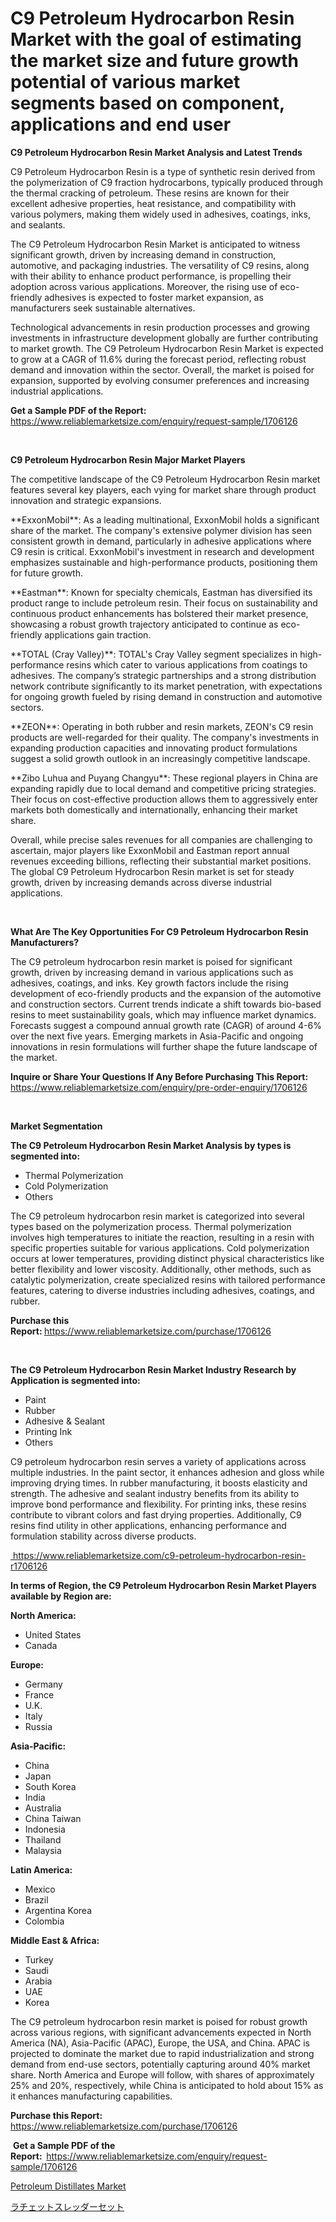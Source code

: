 <p><h1>C9 Petroleum Hydrocarbon Resin Market with the goal of estimating the market size and future growth potential of various market segments based on component, applications and end user</h1></p><p><strong>C9 Petroleum Hydrocarbon Resin Market Analysis and Latest Trends</strong></p>
<p><p>C9 Petroleum Hydrocarbon Resin is a type of synthetic resin derived from the polymerization of C9 fraction hydrocarbons, typically produced through the thermal cracking of petroleum. These resins are known for their excellent adhesive properties, heat resistance, and compatibility with various polymers, making them widely used in adhesives, coatings, inks, and sealants.</p><p>The C9 Petroleum Hydrocarbon Resin Market is anticipated to witness significant growth, driven by increasing demand in construction, automotive, and packaging industries. The versatility of C9 resins, along with their ability to enhance product performance, is propelling their adoption across various applications. Moreover, the rising use of eco-friendly adhesives is expected to foster market expansion, as manufacturers seek sustainable alternatives.</p><p>Technological advancements in resin production processes and growing investments in infrastructure development globally are further contributing to market growth. The C9 Petroleum Hydrocarbon Resin Market is expected to grow at a CAGR of 11.6% during the forecast period, reflecting robust demand and innovation within the sector. Overall, the market is poised for expansion, supported by evolving consumer preferences and increasing industrial applications.</p></p>
<p><strong>Get a Sample PDF of the Report:&nbsp;</strong> <a href="https://www.reliablemarketsize.com/enquiry/request-sample/1706126?utm_campaign=1197&utm_medium=2&utm_source=Github&utm_content=ia&utm_term=10012025&utm_id=c9-petroleum-hydrocarbon-resin">https://www.reliablemarketsize.com/enquiry/request-sample/1706126</a></p>
<p>&nbsp;</p>
<p><strong>C9 Petroleum Hydrocarbon Resin Major Market Players</strong></p>
<p><p>The competitive landscape of the C9 Petroleum Hydrocarbon Resin market features several key players, each vying for market share through product innovation and strategic expansions.</p><p>**ExxonMobil**: As a leading multinational, ExxonMobil holds a significant share of the market. The company's extensive polymer division has seen consistent growth in demand, particularly in adhesive applications where C9 resin is critical. ExxonMobil's investment in research and development emphasizes sustainable and high-performance products, positioning them for future growth.</p><p>**Eastman**: Known for specialty chemicals, Eastman has diversified its product range to include petroleum resin. Their focus on sustainability and continuous product enhancements has bolstered their market presence, showcasing a robust growth trajectory anticipated to continue as eco-friendly applications gain traction.</p><p>**TOTAL (Cray Valley)**: TOTAL's Cray Valley segment specializes in high-performance resins which cater to various applications from coatings to adhesives. The company’s strategic partnerships and a strong distribution network contribute significantly to its market penetration, with expectations for ongoing growth fueled by rising demand in construction and automotive sectors.</p><p>**ZEON**: Operating in both rubber and resin markets, ZEON's C9 resin products are well-regarded for their quality. The company's investments in expanding production capacities and innovating product formulations suggest a solid growth outlook in an increasingly competitive landscape.</p><p>**Zibo Luhua and Puyang Changyu**: These regional players in China are expanding rapidly due to local demand and competitive pricing strategies. Their focus on cost-effective production allows them to aggressively enter markets both domestically and internationally, enhancing their market share.</p><p>Overall, while precise sales revenues for all companies are challenging to ascertain, major players like ExxonMobil and Eastman report annual revenues exceeding billions, reflecting their substantial market positions. The global C9 Petroleum Hydrocarbon Resin market is set for steady growth, driven by increasing demands across diverse industrial applications.</p></p>
<p>&nbsp;</p>
<p><strong>What Are The Key Opportunities For C9 Petroleum Hydrocarbon Resin Manufacturers?</strong></p>
<p><p>The C9 petroleum hydrocarbon resin market is poised for significant growth, driven by increasing demand in various applications such as adhesives, coatings, and inks. Key growth factors include the rising development of eco-friendly products and the expansion of the automotive and construction sectors. Current trends indicate a shift towards bio-based resins to meet sustainability goals, which may influence market dynamics. Forecasts suggest a compound annual growth rate (CAGR) of around 4-6% over the next five years. Emerging markets in Asia-Pacific and ongoing innovations in resin formulations will further shape the future landscape of the market.</p></p>
<p><strong>Inquire or Share Your Questions If Any Before Purchasing This Report:</strong> <a href="https://www.reliablemarketsize.com/enquiry/pre-order-enquiry/1706126?utm_campaign=1197&utm_medium=2&utm_source=Github&utm_content=ia&utm_term=10012025&utm_id=c9-petroleum-hydrocarbon-resin">https://www.reliablemarketsize.com/enquiry/pre-order-enquiry/1706126</a></p>
<p>&nbsp;</p>
<p><strong>Market Segmentation</strong></p>
<p><strong>The C9 Petroleum Hydrocarbon Resin Market Analysis by types is segmented into:</strong></p>
<p><ul><li>Thermal Polymerization</li><li>Cold Polymerization</li><li>Others</li></ul></p>
<p><p>The C9 petroleum hydrocarbon resin market is categorized into several types based on the polymerization process. Thermal polymerization involves high temperatures to initiate the reaction, resulting in a resin with specific properties suitable for various applications. Cold polymerization occurs at lower temperatures, providing distinct physical characteristics like better flexibility and lower viscosity. Additionally, other methods, such as catalytic polymerization, create specialized resins with tailored performance features, catering to diverse industries including adhesives, coatings, and rubber.</p></p>
<p><strong>Purchase this Report:&nbsp;</strong><a href="https://www.reliablemarketsize.com/purchase/1706126?utm_campaign=1197&utm_medium=2&utm_source=Github&utm_content=ia&utm_term=10012025&utm_id=c9-petroleum-hydrocarbon-resin">https://www.reliablemarketsize.com/purchase/1706126</a></p>
<p>&nbsp;</p>
<p><strong>The C9 Petroleum Hydrocarbon Resin Market Industry Research by Application is segmented into:</strong></p>
<p><ul><li>Paint</li><li>Rubber</li><li>Adhesive & Sealant</li><li>Printing Ink</li><li>Others</li></ul></p>
<p><p>C9 petroleum hydrocarbon resin serves a variety of applications across multiple industries. In the paint sector, it enhances adhesion and gloss while improving drying times. In rubber manufacturing, it boosts elasticity and strength. The adhesive and sealant industry benefits from its ability to improve bond performance and flexibility. For printing inks, these resins contribute to vibrant colors and fast drying properties. Additionally, C9 resins find utility in other applications, enhancing performance and formulation stability across diverse products.</p></p>
<p><a href="https://www.reliablemarketsize.com/c9-petroleum-hydrocarbon-resin-r1706126?utm_campaign=1197&utm_medium=2&utm_source=Github&utm_content=ia&utm_term=10012025&utm_id=c9-petroleum-hydrocarbon-resin">&nbsp;https://www.reliablemarketsize.com/c9-petroleum-hydrocarbon-resin-r1706126</a></p>
<p><strong>In terms of Region, the C9 Petroleum Hydrocarbon Resin Market Players available by Region are:</strong></p>
<p>
    <p> <strong> North America: </strong>
        <ul>
            <li>United States</li>
            <li>Canada</li>
        </ul>
        </p> 
    <p> <strong> Europe: </strong>
        <ul>
            <li>Germany</li>
            <li>France</li>
            <li>U.K.</li>
            <li>Italy</li>
            <li>Russia</li>
        </ul>
        </p> 
    <p> <strong> Asia-Pacific: </strong>
        <ul>
            <li>China</li>
            <li>Japan</li>
            <li>South Korea</li>
            <li>India</li>
            <li>Australia</li>
            <li>China Taiwan</li>
            <li>Indonesia</li>
            <li>Thailand</li>
            <li>Malaysia</li>
        </ul>
        </p> 
    <p> <strong> Latin America: </strong>
        <ul>
            <li>Mexico</li>
            <li>Brazil</li>
            <li>Argentina Korea</li>
            <li>Colombia</li>
        </ul>
        </p> 
    <p> <strong> Middle East & Africa: </strong>
        <ul>
            <li>Turkey</li>
            <li>Saudi</li>
            <li>Arabia</li>
            <li>UAE</li>
            <li>Korea</li>
        </ul>
    </p>
    </p>
<p><p>The C9 petroleum hydrocarbon resin market is poised for robust growth across various regions, with significant advancements expected in North America (NA), Asia-Pacific (APAC), Europe, the USA, and China. APAC is projected to dominate the market due to rapid industrialization and strong demand from end-use sectors, potentially capturing around 40% market share. North America and Europe will follow, with shares of approximately 25% and 20%, respectively, while China is anticipated to hold about 15% as it enhances manufacturing capabilities.</p></p>
<p><strong>Purchase this Report: </strong><a href="https://www.reliablemarketsize.com/purchase/1706126?utm_campaign=1197&utm_medium=2&utm_source=Github&utm_content=ia&utm_term=10012025&utm_id=c9-petroleum-hydrocarbon-resin">https://www.reliablemarketsize.com/purchase/1706126</a></p>
<p>&nbsp;<strong>Get a Sample PDF of the Report:&nbsp;&nbsp;</strong><a href="https://www.reliablemarketsize.com/enquiry/request-sample/1706126?utm_campaign=1197&utm_medium=2&utm_source=Github&utm_content=ia&utm_term=10012025&utm_id=c9-petroleum-hydrocarbon-resin">https://www.reliablemarketsize.com/enquiry/request-sample/1706126</a></p>
<p><strong></strong></p>
<p><p><a href="https://github.com/prosalinda88/Market-Research-Report-List-7/blob/main/petroleum-distillates-market.md?utm_campaign=1197&utm_medium=2&utm_source=Github&utm_content=ia&utm_term=10012025&utm_id=c9-petroleum-hydrocarbon-resin">Petroleum Distillates Market</a></p><p><a href="https://github.com/lababdou/Market-Research-Report-List-6/blob/main/379849929797.md?utm_campaign=1197&utm_medium=2&utm_source=Github&utm_content=ia&utm_term=10012025&utm_id=c9-petroleum-hydrocarbon-resin">ラチェットスレッダーセット</a></p></p>